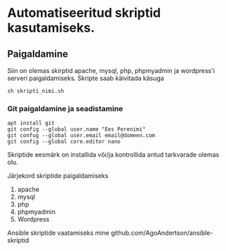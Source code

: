 # Automatiseeritud skriptid kasutamiseks.
## Paigaldamine
Siin on olemas skirptid apache, mysql, php, phpmyadmin ja wordpress'i serveri paigaldamiseks.
Skripte saab käivitada käsuga
```
sh skripti_nimi.sh
```
### Git paigaldamine ja seadistamine
```
apt install git
git config --global user.name "Ees Perenimi"
git confug --global user.email email@domeen.com
git config --global core.editor nano
```

Skriptide eesmärk on installida või/ja kontrollida antud tarkvarade olemas olu.

Järjekord skriptide paigaldamiseks
1. apache
2. mysql
3. php
4. phpmyadmin
5. Wordpress

Ansible skriptide vaatamiseks mine github.com/AgoAndertson/ansible-skriptid
